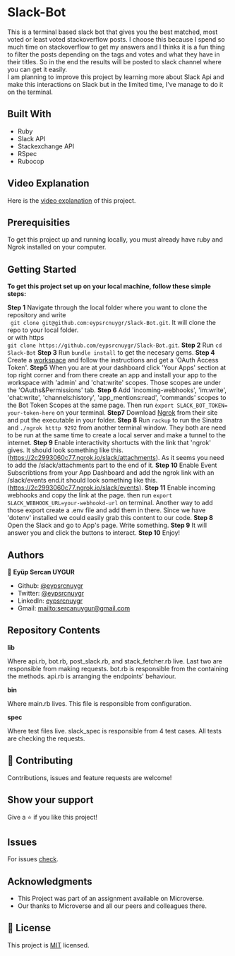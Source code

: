# Slack-Bot
This is a terminal based slack bot that gives you the best matched, most voted or least voted stackoverflow posts.
I choose this because I spend so much time on stackoverflow to get my answers and I thinks it is a fun thing to filter 
the posts depending on the tags and votes and what they have in their titles. So in the end the results will be posted to
slack channel where you can get it easily.<br>I am planning to improve this project by learning more about Slack Api and make this interactions on Slack
but in the limited time, I've manage to do it on the terminal.

## Built With
* Ruby
* Slack API
* Stackexchange API
* RSpec
* Rubocop

## Video Explanation

Here is the [video explanation](https://www.loom.com/share/c6dc475488264a9091199989660b1423) of this project.

## Prerequisities

To get this project up and running locally, you must already have ruby and Ngrok installed on your computer.

## Getting Started

**To get this project set up on your local machine, follow these simple steps:**

**Step 1**
Navigate through the local folder where you want to clone the repository and write<br>
``` git clone git@github.com:eypsrcnuygr/Slack-Bot.git```. It will clone the repo to your local folder.<br>
or with https<br>
```git clone https://github.com/eypsrcnuygr/Slack-Bot.git```.
**Step 2**
Run ```cd Slack-Bot```
**Step 3**
Run ```bundle install``` to get the necesary gems.
**Step 4**
Create a [workspace](https://slack.com/get-started#/create) and follow the instructions and get a 'OAuth Access Token'. 
**Step5**
When you are at your dashboard click 'Your Apps' section at top right corner and from there create an app and install your app to the workspace with 'admin' and 'chat:write' scopes. Those scopes are under the 'OAuths&Permissions' tab.
**Step 6**
Add 'incoming-webhooks', 'im:write', 'chat:write', 'channels:history', 'app_mentions:read', 'commands' scopes to the Bot Token Scopes at the same page. Then run ```èxport SLACK_BOT_TOKEN= your-token-here``` on your terminal.
**Step7**
Download [Ngrok](https://ngrok.com/) from their site and put the executable in your folder.
**Step 8**
Run ```rackup``` to run the Sinatra and ```./ngrok htttp 9292``` from another terminal window. They both are need to be run at the same time to create a local server and make a tunnel to the internet.
**Step 9**
Enable interactivity shortucts with the link that 'ngrok' gives. It should look something like this.(https://2c2993060c77.ngrok.io/slack/attachments). As it seems you need to add the /slack/attachments part to the end of it.
**Step 10**
Enable Event Subscribtions from your App Dashboard and add the ngrok link with an /slack/events end.it should look something like this.(https://2c2993060c77.ngrok.io/slack/events).
**Step 11**
Enable incoming webhooks and copy the link at the page. then run ```export SLACK_WEBHOOK_URL=your-webhookd-url``` on terminal. Another way to add those export create a .env file and add them in there. Since we have 'dotenv' installed we could easily grab this content to our code.
**Step 8**
Open the Slack and go to App's page. Write something.
**Step 9**
It will answer you and click the buttons to interact.
**Step 10**
Enjoy!

## Authors

👤 **Eyüp Sercan UYGUR**

-   Github: [@eypsrcnuygr](https://github.com/eypsrcnuygr)
-   Twitter: [@eypsrcnuygr](https://twitter.com/eypsrcnuygr)
-   LinkedIn: [eypsrcnuygr](https://www.linkedin.com/in/eypsrcnuygr/)
-   Gmail: <mailto:sercanuygur@gmail.com>


## Repository Contents

**lib**

Where api.rb, bot.rb, post_slack.rb, and stack_fetcher.rb live. Last two are responsible from making requests. bot.rb is responsible from the containing the methods. api.rb is arranging the endpoints' behaviour.

**bin**

Where main.rb lives. This file is responsible from configuration.

**spec**

Where test files live. slack_spec is responsible from 4 test cases. All tests are checking the requests.

## 🤝 Contributing

Contributions, issues and feature requests are welcome!

## Show your support

Give a ⭐️ if you like this project!

## Issues

For issues [check](https://github.com/eypsrcnuygr/Slack-Bot/issues).

## Acknowledgments

-   This Project was part of an assignment available on Microverse.
-   Our thanks to Microverse and all our peers and colleagues there.

## 📝 License

This project is [MIT](lic.url) licensed.

